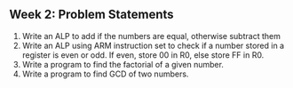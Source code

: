## Week 2: Problem Statements

1. Write an ALP to add if the numbers are equal, otherwise subtract them
2. Write an ALP using ARM instruction set to check if a number stored in a register is even or odd. If even, store 00 in R0, else store FF in R0.
3. Write a program to find the factorial of a given number.
4. Write a program to find GCD of two numbers.
